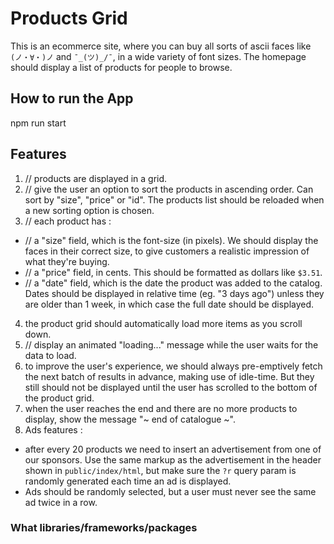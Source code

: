 Products Grid
====

This is an ecommerce site, where you can buy all sorts of ascii faces like `(ノ・∀・)ノ` and `¯_(ツ)_/¯`, in a wide variety of font sizes. The homepage should display a list of products for people to browse.


How to run the App
---
npm run start

Features
----
1. // products are displayed in a grid.
2. // give the user an option to sort the products in ascending order. Can sort by "size", "price" or "id". The products list should be reloaded when a new sorting option is chosen.
3. // each product has :
  - // a "size" field, which is the font-size (in pixels). We should display the faces in their correct size, to give customers a realistic impression of what they're buying.
  - // a "price" field, in cents. This should be formatted as dollars like `$3.51`.
  - // a "date" field, which is the date the product was added to the catalog. Dates should be displayed in relative time (eg. "3 days ago") unless they are older than 1 week, in which case the full date should be displayed.
4. the product grid should automatically load more items as you scroll down.
5. // display an animated "loading..." message while the user waits for the data to load.
6. to improve the user's experience, we should always pre-emptively fetch the next batch of results in advance, making use of idle-time.  But they still should not be displayed until the user has scrolled to the bottom of the product grid.
7. when the user reaches the end and there are no more products to display, show the message "~ end of catalogue ~".
8. Ads features :
  - after every 20 products we need to insert an advertisement from one of our sponsors. Use the same markup as the advertisement in the header shown in `public/index/html`, but make sure the `?r` query param is randomly generated each time an ad is displayed.
  - Ads should be randomly selected, but a user must never see the same ad twice in a row.

### What libraries/frameworks/packages